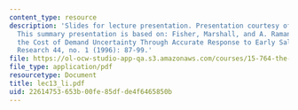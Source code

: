 ```yaml
---
content_type: resource
description: 'Slides for lecture presentation. Presentation courtesy of Hongmin Li.
  This summary presentation is based on: Fisher, Marshall, and A. Raman. "Reducing
  the Cost of Demand Uncertainty Through Accurate Response to Early Sales." Operations
  Research 44, no. 1 (1996): 87-99.'
file: https://ol-ocw-studio-app-qa.s3.amazonaws.com/courses/15-764-the-theory-of-operations-management-spring-2004/22614753653b00fe85dfde4f6465850b_lec13_li.pdf
file_type: application/pdf
resourcetype: Document
title: lec13_li.pdf
uid: 22614753-653b-00fe-85df-de4f6465850b
---
```

